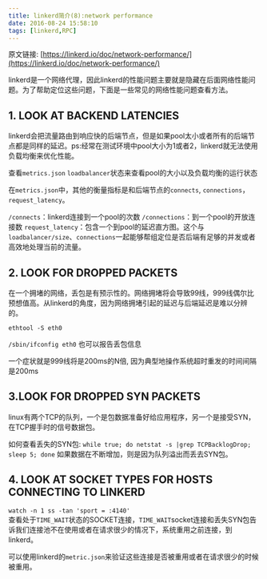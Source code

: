 ```yaml
---
title: linkerd简介(8):network performance
date: 2016-08-24 15:58:10
tags: [linkerd,RPC]
---
```


原文链接: [https://linkerd.io/doc/network-performance/](https://linkerd.io/doc/network-performance/)

linkerd是一个网络代理，因此linkerd的性能问题主要就是隐藏在后面网络性能问题。为了帮助定位这些问题，下面是一些常见的网络性能问题查看方法。

## 1. LOOK AT BACKEND LATENCIES

linkerd会把流量路由到响应快的后端节点，但是如果pool太小或者所有的后端节点都是同样的延迟。ps:经常在测试环境中pool大小为1或者2，linkerd就无法使用负载均衡来优化性能。

查看`metrics.json` `loadbalancer`状态来查看pool的大小以及负载均衡的运行状态

在`metrics.json`中，其他的衡量指标是和后端节点的`connects`, `connections`，`request_latency`。

`/connects`：linkerd连接到一个pool的次数
`/connections`：到一个pool的开放连接数
`request_latency`：包含一个到pool的延迟直方图。这个与`loadbalancer/size`、`connections`一起能够帮组定位是否后端有足够的并发或者高效地处理当前的流量。

## 2. LOOK FOR DROPPED PACKETS
在一个拥堵的网络，丢包是有预示性的。网络拥堵将会导致99线，999线偶尔比预想值高。从linkerd的角度，因为网络拥堵引起的延迟与后端延迟是难以分辨的。

<!-- more -->

`ethtool -S eth0`

`/sbin/ifconfig eth0` 也可以报告丢包信息

一个症状就是999线将是200ms的N倍, 因为典型地操作系统超时重发的时间间隔是200ms


## 3.LOOK FOR DROPPED SYN PACKETS
linux有两个TCP的队列，一个是包数据准备好给应用程序，另一个是接受SYN，在TCP握手时的信号数据包。

如何查看丢失的SYN包:
`while true; do netstat -s |grep TCPBacklogDrop; sleep 5; done`
如果数据在不断增加，则是因为队列溢出而丢去SYN包。

## 4. LOOK AT SOCKET TYPES FOR HOSTS CONNECTING TO LINKERD
`watch -n 1 ss -tan 'sport = :4140'`   
查看处于`TIME_WAIT`状态的SOCKET连接，`TIME_WAIT`socket连接和丢失SYN包告诉我们连接池不在使用或者在请求很少的情况下，系统重用之前连接，到linkerd。

可以使用linkerd的`metric.json`来验证这些连接是否被重用或者在请求很少的时候被重用。



